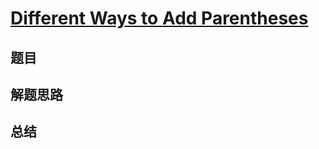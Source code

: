 # [Different Ways to Add Parentheses](https://leetcode.com/problems/different-ways-to-add-parentheses/)
## 题目


## 解题思路


## 总结


